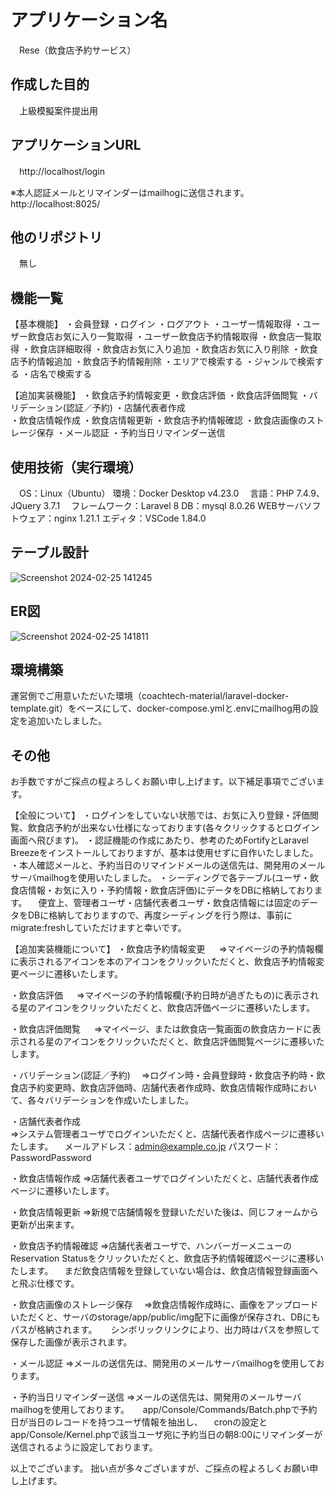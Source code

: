 # アプリケーション名
　Rese（飲食店予約サービス）

## 作成した目的
　上級模擬案件提出用
 
## アプリケーションURL
　http://localhost/login
  
  ※本人認証メールとリマインダーはmailhogに送信されます。
  http://localhost:8025/

## 他のリポジトリ  
　無し

## 機能一覧
【基本機能】
・会員登録
・ログイン
・ログアウト
・ユーザー情報取得
・ユーザー飲食店お気に入り一覧取得
・ユーザー飲食店予約情報取得
・飲食店一覧取得
・飲食店詳細取得
・飲食店お気に入り追加
・飲食店お気に入り削除
・飲食店予約情報追加
・飲食店予約情報削除
・エリアで検索する
・ジャンルで検索する
・店名で検索する

【追加実装機能】
・飲食店予約情報変更
・飲食店評価
・飲食店評価閲覧
・バリデーション(認証／予約)
・店舗代表者作成  
・飲食店情報作成
・飲食店情報更新
・飲食店予約情報確認
・飲食店画像のストレージ保存
・メール認証
・予約当日リマインダー送信
  
## 使用技術（実行環境）
　OS：Linux（Ubuntu）
  環境：Docker Desktop v4.23.0
　言語：PHP 7.4.9、JQuery 3.7.1
　フレームワーク：Laravel 8
  DB：mysql 8.0.26
  WEBサーバソフトウェア：nginx 1.21.1
  エディタ：VSCode 1.84.0

## テーブル設計
![Screenshot 2024-02-25 141245](https://github.com/tmdressage/atte/assets/144135026/89f09dc3-4b90-4e17-8f00-fdaa874d935e)

## ER図
![Screenshot 2024-02-25 141811](https://github.com/tmdressage/rese/assets/144135026/46ee270d-2ae7-49af-96cd-5f8f414e2b5f)

## 環境構築
運営側でご用意いただいた環境（coachtech-material/laravel-docker-template.git）をベースにして、docker-compose.ymlと.envにmailhog用の設定を追加いたしました。  







## その他
お手数ですがご採点の程よろしくお願い申し上げます。以下補足事項でございます。

 【全般について】
 ・ログインをしていない状態では、お気に入り登録・評価閲覧、飲食店予約が出来ない仕様になっております(各々クリックするとログイン画面へ飛びます)。 
 ・認証機能の作成にあたり、参考のためFortifyとLaravel Breezeをインストールしておりますが、基本は使用せずに自作いたしました。
 ・本人確認メールと、予約当日のリマインドメールの送信先は、開発用のメールサーバmailhogを使用いたしました。
 ・シーディングで各テーブル(ユーザ・飲食店情報・お気に入り・予約情報・飲食店評価)にデータをDBに格納しております。
 　便宜上、管理者ユーザ・店舗代表者ユーザ・飲食店情報には固定のデータをDBに格納しておりますので、再度シーディングを行う際は、事前にmigrate:freshしていただけますと幸いです。
  
 【追加実装機能について】
 ・飲食店予約情報変更
　 ⇒マイページの予約情報欄に表示されるアイコンを本のアイコンをクリックいただくと、飲食店予約情報変更ページに遷移いたします。

  
 
・飲食店評価
　 ⇒マイページの予約情報欄(予約日時が過ぎたもの)に表示される星のアイコンをクリックいただくと、飲食店評価ページに遷移いたします。



・飲食店評価閲覧
　 ⇒マイページ、または飲食店一覧画面の飲食店カードに表示される星のアイコンをクリックいただくと、飲食店評価閲覧ページに遷移いたします。





・バリデーション(認証／予約)
　⇒ログイン時・会員登録時・飲食店予約時・飲食店予約変更時、飲食店評価時、店舗代表者作成時、飲食店情報作成時において、各々バリデーションを作成いたしました。

・店舗代表者作成  
 ⇒システム管理者ユーザでログインいただくと、店舗代表者作成ページに遷移いたします。
 　メールアドレス：admin@example.co.jp
   パスワード：PasswordPassword




・飲食店情報作成
 ⇒店舗代表者ユーザでログインいただくと、店舗代表者作成ページに遷移いたします。



 

・飲食店情報更新
 ⇒新規で店舗情報を登録いただいた後は、同じフォームから更新が出来ます。



・飲食店予約情報確認
 ⇒店舗代表者ユーザで、ハンバーガーメニューのReservation Statusをクリックいただくと、飲食店予約情報確認ページに遷移いたします。
 　まだ飲食店情報を登録していない場合は、飲食店情報登録画面へと飛ぶ仕様です。


・飲食店画像のストレージ保存
　⇒飲食店情報作成時に、画像をアップロードいただくと、サーバのstorage/app/public/img配下に画像が保存され、DBにもパスが格納されます。
 　 シンボリックリンクにより、出力時はパスを参照して保存した画像が表示されます。



・メール認証
   ⇒メールの送信先は、開発用のメールサーバmailhogを使用しております。

   




・予約当日リマインダー送信
   ⇒メールの送信先は、開発用のメールサーバmailhogを使用しております。
  　 app/Console/Commands/Batch.phpで予約日が当日のレコードを持つユーザ情報を抽出し、
   　cronの設定とapp/Console/Kernel.phpで該当ユーザ宛に予約当日の朝8:00にリマインダーが送信されるように設定しております。
   　



 以上でございます。
 拙い点が多々ございますが、ご採点の程よろしくお願い申し上げます。
